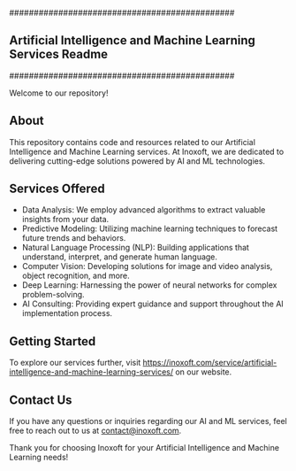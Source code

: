 ##############################################
##  Artificial Intelligence and Machine Learning Services Readme  ##
##############################################

Welcome to our repository!

About
-----
This repository contains code and resources related to our Artificial Intelligence and Machine Learning services. At Inoxoft, we are dedicated to delivering cutting-edge solutions powered by AI and ML technologies.

Services Offered
----------------
- Data Analysis: We employ advanced algorithms to extract valuable insights from your data.
- Predictive Modeling: Utilizing machine learning techniques to forecast future trends and behaviors.
- Natural Language Processing (NLP): Building applications that understand, interpret, and generate human language.
- Computer Vision: Developing solutions for image and video analysis, object recognition, and more.
- Deep Learning: Harnessing the power of neural networks for complex problem-solving.
- AI Consulting: Providing expert guidance and support throughout the AI implementation process.

Getting Started
---------------
To explore our services further, visit https://inoxoft.com/service/artificial-intelligence-and-machine-learning-services/ on our website.

Contact Us
----------
If you have any questions or inquiries regarding our AI and ML services, feel free to reach out to us at contact@inoxoft.com.

Thank you for choosing Inoxoft for your Artificial Intelligence and Machine Learning needs!
